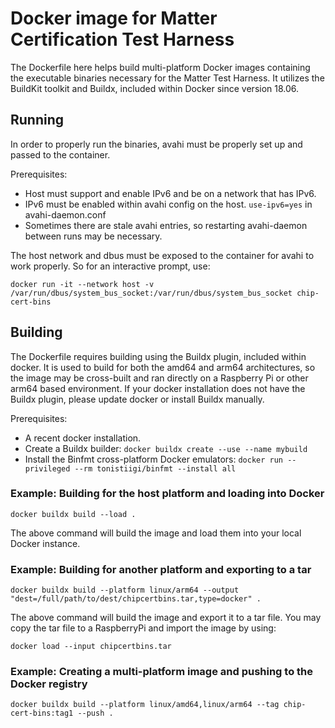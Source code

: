 # Docker image for Matter Certification Test Harness

The Dockerfile here helps build multi-platform Docker images containing the
executable binaries necessary for the Matter Test Harness. It utilizes the
BuildKit toolkit and Buildx, included within Docker since version 18.06.

## Running

In order to properly run the binaries, avahi must be properly set up and passed
to the container.

Prerequisites:

-   Host must support and enable IPv6 and be on a network that has IPv6.
-   IPv6 must be enabled within avahi config on the host. `use-ipv6=yes` in
    avahi-daemon.conf
-   Sometimes there are stale avahi entries, so restarting avahi-daemon between
    runs may be necessary.

The host network and dbus must be exposed to the container for avahi to work
properly. So for an interactive prompt, use:

```
docker run -it --network host -v /var/run/dbus/system_bus_socket:/var/run/dbus/system_bus_socket chip-cert-bins
```

## Building

The Dockerfile requires building using the Buildx plugin, included within
docker. It is used to build for both the amd64 and arm64 architectures, so the
image may be cross-built and ran directly on a Raspberry Pi or other arm64 based
environment. If your docker installation does not have the Buildx plugin, please
update docker or install Buildx manually.

Prerequisites:

-   A recent docker installation.
-   Create a Buildx builder: `docker buildx create --use --name mybuild`
-   Install the Binfmt cross-platform Docker emulators:
    `docker run --privileged --rm tonistiigi/binfmt --install all`

### Example: Building for the host platform and loading into Docker

```
docker buildx build --load .
```

The above command will build the image and load them into your local Docker
instance.

### Example: Building for another platform and exporting to a tar

```
docker buildx build --platform linux/arm64 --output "dest=/full/path/to/dest/chipcertbins.tar,type=docker" .
```

The above command will build the image and export it to a tar file. You may copy
the tar file to a RaspberryPi and import the image by using:

```
docker load --input chipcertbins.tar
```

### Example: Creating a multi-platform image and pushing to the Docker registry

```
docker buildx build --platform linux/amd64,linux/arm64 --tag chip-cert-bins:tag1 --push .
```
